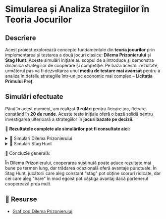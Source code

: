 # **Simularea și Analiza Strategiilor în Teoria Jocurilor**

## **Descriere**
Acest proiect explorează concepte fundamentale din **teoria jocurilor** prin implementarea și testarea a două jocuri clasice: **Dilema Prizonierului** și **Stag Hunt**. Aceste simulări inițiale au scopul de a introduce și demonstra dinamica strategiilor de cooperare și competiție. Pe baza acestor rezultate, următorul pas va fi dezvoltarea unui **mediu de testare mai avansat** pentru a analiza în detaliu strategiile într-un joc economic mai complex – **Licitația Primului Preț**.

## **Simulări efectuate**
Până în acest moment, am realizat **3 rulări** pentru fiecare joc, fiecare constând în **20 de runde**. Aceste teste inițiale oferă o bază solidă pentru investigarea ulterioară a strategiilor în **jocuri bazate pe decizii**. 

📂 **Rezultatele complete ale simulărilor pot fi consultate aici:**  
<details>
<summary>📄 Simulari Dilema Prizonierului</summary>
<br>
**Simulare 1** <br>
Inițial, ambele părți cooperează, acumulând scoruri egale.
Pe parcurs, trădarea începe să apară, alternând între jucători.
Spre final, ambele părți încep să trădeze constant.
Rezultat: P1 - 29, P2 - 26 → Ușoară victorie pentru P1. <br>
**Simulare 2** <br>
Jucătorii alternează între cooperare și trădare, dar revin la un echilibru.
În ultimele runde, cooperarea este predominantă.
Rezultat: P1 - 30, P2 - 30 → Egalitate. <br>
**Simulare 3 **<br> 
Inițial, predomină trădarea, dar apoi se stabilește un echilibru.
În ultimele runde, trădarea devine mai frecventă.
Rezultat: P1 - 34, P2 - 31 → P1 câștigă. <br>
<br>
📌 **Observație**: Jucătorii care încep să trădeze mai devreme pot câștiga pe termen scurt, dar cooperarea duce adesea la rezultate mai echilibrate.
</details>
<details>
<summary>📄 Simulari Stag Hunt</summary>
<br>
**Simulare 1** <br>
P1 adoptă diverse strategii (random, selfish, cooperative).
P2 menține strategii mai consistente.
La final, P2 obține un scor mai mare prin alegerea constantă a iepurelui.
Rezultat: P1 - 40, P2 - 44 → P2 câștigă. <br>
**Simulare 2** <br>
Ambii jucători utilizează strategii tit-for-tat și cooperative.
Scorurile rămân egale până spre final.
În ultimele runde, P2 devine mai egoist și câștigă avantaj.
Rezultat: P1 - 52, P2 - 56 → P2 câștigă. <br>
**Simulare 3** <br> 
Inițial, strategii aleatorii și egoiste afectează scorurile.
P1 trece la strategii mai cooperative, dar P2 profită de asta.
Spre final, echilibrul revine, dar P2 păstrează un avantaj.
Rezultat: P1 - 30, P2 - 38 → P2 câștigă. <br>
<br>
📌 **Observație**: Jucătorii care rămân constanți și profită de cooperarea celorlalți tind să aibă scoruri mai mari.
</details>

🔎 Concluzie generală:

În Dilema Prizonierului, cooperarea susținută poate aduce rezultate mai bune pe termen lung, dar trădarea ocazională oferă avantaje punctuale.
În Stag Hunt, jucătorii care aleg constant "stag" pot obține scoruri ridicate, dar cei care aleg "hare" în mod egoist pot câștiga avantaj dacă partenerul cooperează prea mult.

## 📌 Resurse  
- [Graf cod Dilema Prizonierului](https://app.code2flow.com/vj1Gfgn6v1yG)  